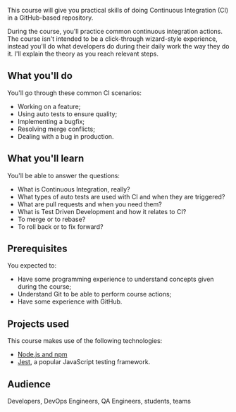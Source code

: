 This course will give you practical skills of doing Continuous Integration (CI) in a GitHub-based repository.  


During the course, you'll practice common continuous integration actions. The course isn't intended to be a click-through wizard-style experience, instead you'll do what developers do during their daily work the way they do it. I'll explain the theory as you reach relevant steps.

## What you'll do

You'll go through these common CI scenarios:
- Working on a feature;
- Using auto tests to ensure quality;
- Implementing a bugfix;
- Resolving merge conflicts;
- Dealing with a bug in production.

## What you'll learn

You'll be able to answer the questions:
- What is Continuous Integration, really?
- What types of auto tests are used with CI and when they are triggered?
- What are pull requests and when you need them?
- What is Test Driven Development and how it relates to CI?
- To merge or to rebase?
- To roll back or to fix forward?

## Prerequisites

You expected to: 
- Have some programming experience to understand concepts given during the course;
- Understand Git to be able to perform course actions;
- Have some experience with GitHub.

## Projects used
This course makes use of the following technologies:

- [Node.js and npm](https://docs.npmjs.com/downloading-and-installing-node-js-and-npm)
- [Jest](https://jestjs.io), a popular JavaScript testing framework.

## Audience

Developers, DevOps Engineers, QA Engineers, students, teams



